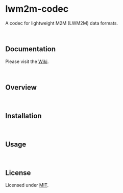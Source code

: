 # lwm2m-codec
A codec for lightweight M2M (LWM2M) data formats.

<br />

## Documentation  

Please visit the [Wiki](https://github.com/PeterEB/lwm2m-codec/wiki).

<br />

## Overview



<br />

## Installation



<br />

## Usage



<br />

## License

Licensed under [MIT](https://github.com/PeterEB/lwm2m-codec/blob/master/LICENSE).